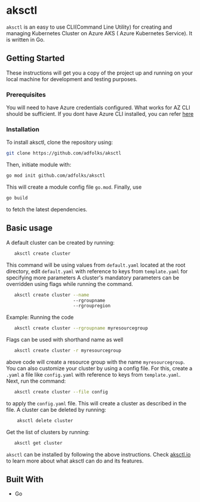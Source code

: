 # aksctl
 `aksctl` is an easy to use CLI(Command Line Utility) for creating and managing Kubernetes Cluster on Azure AKS ( Azure Kubernetes Service). It is written in Go.
## Getting Started
These instructions will get you a copy of the project up and running on your local machine for development and testing purposes.
### Prerequisites
You will need to have Azure credentials configured. What works for AZ CLI should be sufficient. If you dont have Azure CLI installed, you can refer [here](https://docs.microsoft.com/en-us/cli/azure/install-azure-cli?view=azure-cli-latest)
### Installation
To install aksctl, clone the repository using:
```bash
git clone https://github.com/adfolks/aksctl
```
Then, initiate module with:
```bash
go mod init github.com/adfolks/aksctl
```
This will create a module config file `go.mod`.
Finally, use
```bash
go build
```
to fetch the latest dependencies.
## Basic usage
 A default cluster can be created by running:
  ```bash
     aksctl create cluster
  ```
  This command will be using values from `default.yaml` located at the root directory,
  edit `default.yaml` with reference to keys from `template.yaml` for specifying more parameters
  A cluster's mandatory parameters can be overridden using flags while running the command.
  ```bash
     aksctl create cluster --name
                           --rgroupname
                           --rgroupregion
  ```
  Example:
  Running the code
  ```bash
     aksctl create cluster --rgroupname myresourcegroup
  ```
  Flags can be used with shorthand name as well
  ```bash
     aksctl create cluster -r myresourcegroup
  ```
  above code will create a resource group with the name `myresourcegroup`.
  You can also customize your cluster by using a config file.
  For this, create a `.yaml` a file like `config.yaml` with reference to keys from `template.yaml`.
  Next, run the command:
  ```bash
     aksctl create cluster --file config
  ```
  to apply the `config.yaml` file.
  This will create a cluster as described in the file.
A cluster can be deleted by running:
  ```bash
      aksctl delete cluster
  ```
Get the list of clusters by running:
  ```bash
     aksctl get cluster
  ```
`aksctl` can be installed by following the above instructions.
Check [aksctl.io](https://www.aksctl.io) to learn more about what aksctl can do and its features.
## Built With
* Go